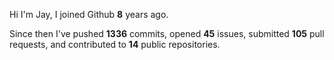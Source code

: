 Hi I'm Jay, I joined Github **8** years ago.

Since then I've pushed **1336** commits, opened **45** issues, submitted **105** pull requests, and contributed to **14** public repositories.
